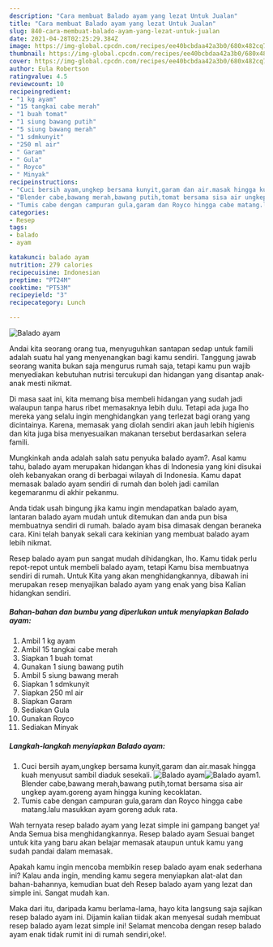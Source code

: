 ```yaml
---
description: "Cara membuat Balado ayam yang lezat Untuk Jualan"
title: "Cara membuat Balado ayam yang lezat Untuk Jualan"
slug: 840-cara-membuat-balado-ayam-yang-lezat-untuk-jualan
date: 2021-04-28T02:25:29.384Z
image: https://img-global.cpcdn.com/recipes/ee40bcbdaa42a3b0/680x482cq70/balado-ayam-foto-resep-utama.jpg
thumbnail: https://img-global.cpcdn.com/recipes/ee40bcbdaa42a3b0/680x482cq70/balado-ayam-foto-resep-utama.jpg
cover: https://img-global.cpcdn.com/recipes/ee40bcbdaa42a3b0/680x482cq70/balado-ayam-foto-resep-utama.jpg
author: Eula Robertson
ratingvalue: 4.5
reviewcount: 10
recipeingredient:
- "1 kg ayam"
- "15 tangkai cabe merah"
- "1 buah tomat"
- "1 siung bawang putih"
- "5 siung bawang merah"
- "1 sdmkunyit"
- "250 ml air"
- " Garam"
- " Gula"
- " Royco"
- " Minyak"
recipeinstructions:
- "Cuci bersih ayam,ungkep bersama kunyit,garam dan air.masak hingga kuah menyusut sambil diaduk sesekali."
- "Blender cabe,bawang merah,bawang putih,tomat bersama sisa air ungkep ayam.goreng ayam hingga kuning kecoklatan."
- "Tumis cabe dengan campuran gula,garam dan Royco hingga cabe matang.lalu masukkan ayam goreng aduk rata."
categories:
- Resep
tags:
- balado
- ayam

katakunci: balado ayam 
nutrition: 279 calories
recipecuisine: Indonesian
preptime: "PT24M"
cooktime: "PT53M"
recipeyield: "3"
recipecategory: Lunch

---
```



![Balado ayam](https://img-global.cpcdn.com/recipes/ee40bcbdaa42a3b0/680x482cq70/balado-ayam-foto-resep-utama.jpg)

Andai kita seorang orang tua, menyuguhkan santapan sedap untuk famili adalah suatu hal yang menyenangkan bagi kamu sendiri. Tanggung jawab seorang  wanita bukan saja mengurus rumah saja, tetapi kamu pun wajib menyediakan kebutuhan nutrisi tercukupi dan hidangan yang disantap anak-anak mesti nikmat.

Di masa  saat ini, kita memang bisa membeli hidangan yang sudah jadi walaupun tanpa harus ribet memasaknya lebih dulu. Tetapi ada juga lho mereka yang selalu ingin menghidangkan yang terlezat bagi orang yang dicintainya. Karena, memasak yang diolah sendiri akan jauh lebih higienis dan kita juga bisa menyesuaikan makanan tersebut berdasarkan selera famili. 



Mungkinkah anda adalah salah satu penyuka balado ayam?. Asal kamu tahu, balado ayam merupakan hidangan khas di Indonesia yang kini disukai oleh kebanyakan orang di berbagai wilayah di Indonesia. Kamu dapat memasak balado ayam sendiri di rumah dan boleh jadi camilan kegemaranmu di akhir pekanmu.

Anda tidak usah bingung jika kamu ingin mendapatkan balado ayam, lantaran balado ayam mudah untuk ditemukan dan anda pun bisa membuatnya sendiri di rumah. balado ayam bisa dimasak dengan beraneka cara. Kini telah banyak sekali cara kekinian yang membuat balado ayam lebih nikmat.

Resep balado ayam pun sangat mudah dihidangkan, lho. Kamu tidak perlu repot-repot untuk membeli balado ayam, tetapi Kamu bisa membuatnya sendiri di rumah. Untuk Kita yang akan menghidangkannya, dibawah ini merupakan resep menyajikan balado ayam yang enak yang bisa Kalian hidangkan sendiri.

<!--inarticleads1-->

##### Bahan-bahan dan bumbu yang diperlukan untuk menyiapkan Balado ayam:

1. Ambil 1 kg ayam
1. Ambil 15 tangkai cabe merah
1. Siapkan 1 buah tomat
1. Gunakan 1 siung bawang putih
1. Ambil 5 siung bawang merah
1. Siapkan 1 sdmkunyit
1. Siapkan 250 ml air
1. Siapkan  Garam
1. Sediakan  Gula
1. Gunakan  Royco
1. Sediakan  Minyak




<!--inarticleads2-->

##### Langkah-langkah menyiapkan Balado ayam:

1. Cuci bersih ayam,ungkep bersama kunyit,garam dan air.masak hingga kuah menyusut sambil diaduk sesekali.
<img src="https://img-global.cpcdn.com/steps/9f82bd1798f6663a/160x128cq70/balado-ayam-langkah-memasak-1-foto.jpg" alt="Balado ayam"><img src="https://img-global.cpcdn.com/steps/3a263d8306fc6059/160x128cq70/balado-ayam-langkah-memasak-1-foto.jpg" alt="Balado ayam">1. Blender cabe,bawang merah,bawang putih,tomat bersama sisa air ungkep ayam.goreng ayam hingga kuning kecoklatan.
1. Tumis cabe dengan campuran gula,garam dan Royco hingga cabe matang.lalu masukkan ayam goreng aduk rata.




Wah ternyata resep balado ayam yang lezat simple ini gampang banget ya! Anda Semua bisa menghidangkannya. Resep balado ayam Sesuai banget untuk kita yang baru akan belajar memasak ataupun untuk kamu yang sudah pandai dalam memasak.

Apakah kamu ingin mencoba membikin resep balado ayam enak sederhana ini? Kalau anda ingin, mending kamu segera menyiapkan alat-alat dan bahan-bahannya, kemudian buat deh Resep balado ayam yang lezat dan simple ini. Sangat mudah kan. 

Maka dari itu, daripada kamu berlama-lama, hayo kita langsung saja sajikan resep balado ayam ini. Dijamin kalian tiidak akan menyesal sudah membuat resep balado ayam lezat simple ini! Selamat mencoba dengan resep balado ayam enak tidak rumit ini di rumah sendiri,oke!.


